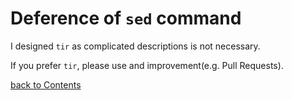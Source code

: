 Deference of `sed` command
===
I designed `tir` as complicated descriptions is not necessary.

If you prefer `tir`, please use and improvement(e.g. Pull Requests).

[back to Contents](contents.md)
